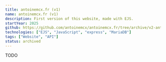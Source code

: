 ```yaml
---
title: antoinemcx.fr (v1)
name: antoinemcx.fr (v1)
description: First version of this website, made with EJS.
startYear: 2025
github: https://github.com/antoinemcx/antoinemcx.fr/tree/archive/v2-antoinemcx.fr-ejs
technologies: ["EJS", "JavaScript", "express", "MariaDB"]
tags: ["Website", "API"]
status: archived
---
```


TODO
